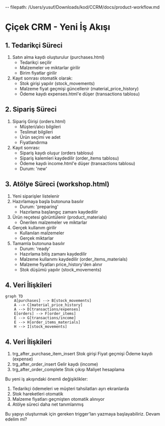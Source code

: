 -- filepath: /Users/yusuf/Downloads/kod/CCRM/docs/product-workflow.md
# Çiçek CRM - Yeni İş Akışı

## 1. Tedarikçi Süreci
1. Satın alma kaydı oluşturulur (purchases.html)
   - Tedarikçi seçilir
   - Malzemeler ve miktarlar girilir
   - Birim fiyatlar girilir
2. Kayıt sonrası otomatik olarak:
   - Stok girişi yapılır (stock_movements)
   - Malzeme fiyat geçmişi güncellenir (material_price_history)
   - Ödeme kaydı expenses.html'e düşer (transactions tablosu)

## 2. Sipariş Süreci
1. Sipariş Girişi (orders.html)
   - Müşteri/alıcı bilgileri
   - Teslimat bilgileri
   - Ürün seçimi ve adet
   - Fiyatlandırma
2. Kayıt sonrası:
   - Sipariş kaydı oluşur (orders tablosu)
   - Sipariş kalemleri kaydedilir (order_items tablosu)
   - Ödeme kaydı income.html'e düşer (transactions tablosu)
   - Durum: 'new'

## 3. Atölye Süreci (workshop.html)
1. Yeni siparişler listelenir
2. Hazırlamaya başla butonuna basılır
   - Durum: 'preparing'
   - Hazırlama başlangıç zamanı kaydedilir
3. Ürün reçetesi görüntülenir (product_materials)
   - Önerilen malzemeler ve miktarlar
4. Gerçek kullanım girilir
   - Kullanılan malzemeler
   - Gerçek miktarlar
5. Tamamla butonuna basılır
   - Durum: 'ready'
   - Hazırlama bitiş zamanı kaydedilir
   - Malzeme kullanımı kaydedilir (order_items_materials)
   - Malzeme fiyatları price_history'den alınır
   - Stok düşümü yapılır (stock_movements)

## 4. Veri İlişkileri
```mermaid
graph TD
    A[purchases] --> B[stock_movements]
    A --> C[material_price_history]
    A --> D[transactions/expenses]
    E[orders] --> F[order_items]
    E --> G[transactions/income]
    E --> H[order_items_materials]
    H --> I[stock_movements]
```
## 4. Veri İlişkileri
   1. trg_after_purchase_item_insert
      Stok girişi
      Fiyat geçmişi
      Ödeme kaydı (expense)
   2. trg_after_order_insert
      Gelir kaydı (income)
   3. trg_after_order_complete
      Stok çıkışı
      Maliyet hesaplama

   Bu yeni iş akışındaki önemli değişiklikler:
   1. Tedarikçi ödemeleri ve müşteri tahsilatları ayrı ekranlarda
   2. Stok hareketleri otomatik
   3. Malzeme fiyatları geçmişten otomatik alınıyor
   4. Atölye süreci daha net tanımlanmış

   Bu yapıyı oluşturmak için gereken trigger'ları yazmaya başlayabiliriz. Devam edelim mi?